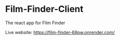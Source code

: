 # Film-Finder-Client

The react app for Film Finder

Live website: https://film-finder-68pw.onrender.com/
